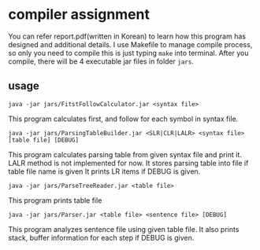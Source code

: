 # compiler assignment

You can refer report.pdf(written in Korean) to learn how this program has designed and additional details.
I use Makefile to manage compile process, so only you need to compile this is just typing `make` into terminal.
After you compile, there will be 4 executable jar files in folder `jars`.

## usage

`java -jar jars/FitstFollowCalculator.jar <syntax file>`

This program calculates first, and follow for each symbol in syntax file.

`java -jar jars/ParsingTableBuilder.jar <SLR|CLR|LALR> <syntax file> [table file] [DEBUG]`

This program calculates parsing table from given syntax file and print it.
LALR method is not implemented for now.
It stores parsing table into file if table file name is given
It prints LR items if DEBUG is given.

`java -jar jars/ParseTreeReader.jar <table file>`

This program prints table file

`java -jar jars/Parser.jar <table file> <sentence file> [DEBUG]`

This program analyzes sentence file using given table file.
It also prints stack, buffer information for each step if DEBUG is given.
